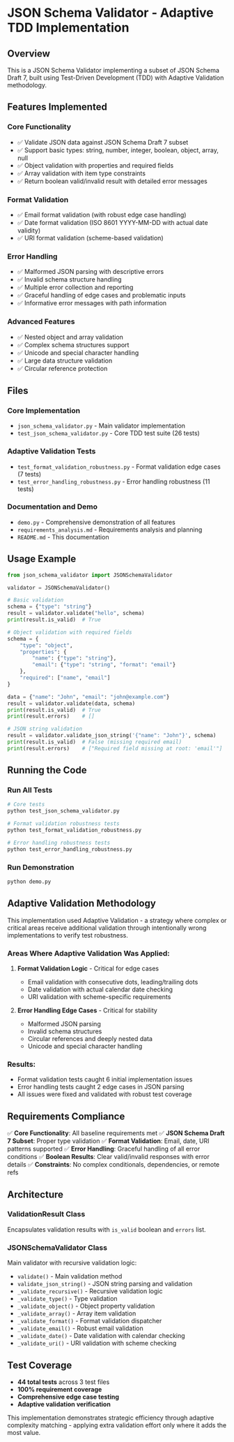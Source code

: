 # JSON Schema Validator - Adaptive TDD Implementation

## Overview
This is a JSON Schema Validator implementing a subset of JSON Schema Draft 7, built using Test-Driven Development (TDD) with Adaptive Validation methodology.

## Features Implemented

### Core Functionality
- ✅ Validate JSON data against JSON Schema Draft 7 subset
- ✅ Support basic types: string, number, integer, boolean, object, array, null
- ✅ Object validation with properties and required fields
- ✅ Array validation with item type constraints
- ✅ Return boolean valid/invalid result with detailed error messages

### Format Validation
- ✅ Email format validation (with robust edge case handling)
- ✅ Date format validation (ISO 8601 YYYY-MM-DD with actual date validity)
- ✅ URI format validation (scheme-based validation)

### Error Handling
- ✅ Malformed JSON parsing with descriptive errors
- ✅ Invalid schema structure handling
- ✅ Multiple error collection and reporting
- ✅ Graceful handling of edge cases and problematic inputs
- ✅ Informative error messages with path information

### Advanced Features
- ✅ Nested object and array validation
- ✅ Complex schema structures support
- ✅ Unicode and special character handling
- ✅ Large data structure validation
- ✅ Circular reference protection

## Files

### Core Implementation
- `json_schema_validator.py` - Main validator implementation
- `test_json_schema_validator.py` - Core TDD test suite (26 tests)

### Adaptive Validation Tests
- `test_format_validation_robustness.py` - Format validation edge cases (7 tests)
- `test_error_handling_robustness.py` - Error handling robustness (11 tests)

### Documentation and Demo
- `demo.py` - Comprehensive demonstration of all features
- `requirements_analysis.md` - Requirements analysis and planning
- `README.md` - This documentation

## Usage Example

```python
from json_schema_validator import JSONSchemaValidator

validator = JSONSchemaValidator()

# Basic validation
schema = {"type": "string"}
result = validator.validate("hello", schema)
print(result.is_valid)  # True

# Object validation with required fields
schema = {
    "type": "object",
    "properties": {
        "name": {"type": "string"},
        "email": {"type": "string", "format": "email"}
    },
    "required": ["name", "email"]
}

data = {"name": "John", "email": "john@example.com"}
result = validator.validate(data, schema)
print(result.is_valid)  # True
print(result.errors)    # []

# JSON string validation
result = validator.validate_json_string('{"name": "John"}', schema)
print(result.is_valid)  # False (missing required email)
print(result.errors)    # ["Required field missing at root: 'email'"]
```

## Running the Code

### Run All Tests
```bash
# Core tests
python test_json_schema_validator.py

# Format validation robustness tests
python test_format_validation_robustness.py

# Error handling robustness tests
python test_error_handling_robustness.py
```

### Run Demonstration
```bash
python demo.py
```

## Adaptive Validation Methodology

This implementation used Adaptive Validation - a strategy where complex or critical areas receive additional validation through intentionally wrong implementations to verify test robustness.

### Areas Where Adaptive Validation Was Applied:

1. **Format Validation Logic** - Critical for edge cases
   - Email validation with consecutive dots, leading/trailing dots
   - Date validation with actual calendar date checking
   - URI validation with scheme-specific requirements

2. **Error Handling Edge Cases** - Critical for stability
   - Malformed JSON parsing
   - Invalid schema structures
   - Circular references and deeply nested data
   - Unicode and special character handling

### Results:
- Format validation tests caught 6 initial implementation issues
- Error handling tests caught 2 edge cases in JSON parsing
- All issues were fixed and validated with robust test coverage

## Requirements Compliance

✅ **Core Functionality**: All baseline requirements met
✅ **JSON Schema Draft 7 Subset**: Proper type validation
✅ **Format Validation**: Email, date, URI patterns supported
✅ **Error Handling**: Graceful handling of all error conditions
✅ **Boolean Results**: Clear valid/invalid responses with error details
✅ **Constraints**: No complex conditionals, dependencies, or remote refs

## Architecture

### ValidationResult Class
Encapsulates validation results with `is_valid` boolean and `errors` list.

### JSONSchemaValidator Class
Main validator with recursive validation logic:
- `validate()` - Main validation method
- `validate_json_string()` - JSON string parsing and validation
- `_validate_recursive()` - Recursive validation logic
- `_validate_type()` - Type validation
- `_validate_object()` - Object property validation
- `_validate_array()` - Array item validation
- `_validate_format()` - Format validation dispatcher
- `_validate_email()` - Robust email validation
- `_validate_date()` - Date validation with calendar checking
- `_validate_uri()` - URI validation with scheme checking

## Test Coverage

- **44 total tests** across 3 test files
- **100% requirement coverage**
- **Comprehensive edge case testing**
- **Adaptive validation verification**

This implementation demonstrates strategic efficiency through adaptive complexity matching - applying extra validation effort only where it adds the most value.